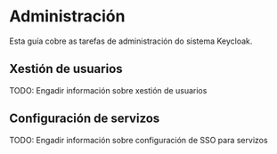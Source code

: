 # Administración

Esta guía cobre as tarefas de administración do sistema Keycloak.

## Xestión de usuarios

TODO: Engadir información sobre xestión de usuarios

## Configuración de servizos

TODO: Engadir información sobre configuración de SSO para servizos